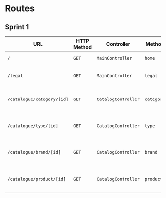 # Routes

## Sprint 1

| URL | HTTP Method | Controller | Method | Title | Content | Comment |
|--|--|--|--|--|--|--|
| `/` | `GET` | `MainController` | `home` | Dans les shoe | 5 categories | - |
| `/legal` | `GET` | `MainController` | `legal` | Legal notices | Displays all the legal notices | - |
| `/catalogue/category/[id]` | `GET` | `CatalogController` | `category` | [category] name | Displays product(s) of the category | id of the category that i'm asking for |
| `/catalogue/type/[id]` | `GET` | `CatalogController` | `type` | [type] name | Displays products of the type | id of the type that i'm asking for |
| `/catalogue/brand/[id]` | `GET` | `CatalogController` | `brand` | [brand] name | Displays products manufactured by the brand | id of the brand that i'm asking for |
| `/catalogue/product/[id]` | `GET` | `CatalogController` | `product` | [product] name | Displays product | id of the product that i'm asking for |
